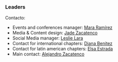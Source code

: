 ### Leaders

Contacto:

* Events and conferences manager: [Mara Ramírez](mailto:mara.ramirez@owasp.org)
* Media & Content design: [Jade Zacatenco](mailto:jade.zacatenco@owasp.org)
* Social Media manager: [Leslie Lara](mailto:leslie.lara@owasp.org)
* Contact for international chapters: [Diana Benitez](diana.benitez@owasp.org)
* Contact for latin american chapters: [Elsa Estrada](mailto:elsa.estrada@owasp.org)
* Main contact: [Alejandro Zacatenco](mailto:alejandro.zacatenco@owasp.org)
